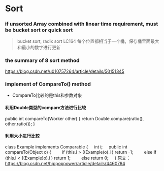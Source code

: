 # Sort
### if unsorted Array combined with linear time requirement, must be bucket sort or quick sort
> bucket sort, radix sort LC164
每个位置都相当于一个桶，保存桶里面最大和最小的数字进行更新

### the summary of 8 sort method
https://blog.csdn.net/u010757264/article/details/50151345

### implement of CompareTo() method
- CompareTo比较的是this和参数对象
#### 利用Double类型的compare方法进行比较
public int compareTo(Worker other) {
       return Double.compare(ratio(), other.ratio());
   }
#### 利用大小进行比较
   class Example implements Comparable {
       int i;
       public int compareTo(Object o) {
           if (this.i > ((Example)o).i ) return -1;
           else if (this.i < ((Example)o).i ) return 1;
           else return 0;
       }
原文：https://blog.csdn.net/hippoppower/article/details/4460784
